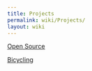 ```yaml
---
title: Projects
permalink: wiki/Projects/
layout: wiki
---
```


[Open Source](/wiki/Projects/Open_Source "wikilink")

[Bicycling](/wiki/Projects/Bicycling "wikilink")
